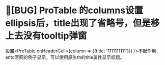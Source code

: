 # 🐛[BUG] ProTable 的columns设置ellipsis后，title出现了省略号，但是移上去没有tooltip弹窗

设置<ProTable onHeaderCell={column => ({title: '1111111111'})} />不起作用，antd官网的例子显示，可以使用原生th的title属性显示标题。
